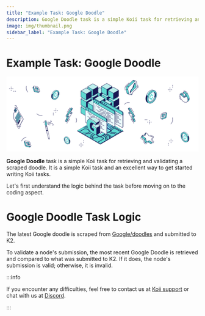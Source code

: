 ```yaml
---
title: "Example Task: Google Doodle"
description: Google Doodle task is a simple Koii task for retrieving and validating a scraped doodle. It is a simple Koii task and an excellent way to get started writing Koii tasks.
image: img/thumbnail.png
sidebar_label: "Example Task: Google Doodle"
---
```


# Example Task: Google Doodle

![banner](../img/Example%20Task_%20Google%20Doodle.svg)

**Google Doodle** task is a simple Koii task for retrieving and validating a scraped doodle. It is a simple Koii task and an excellent way to get started writing Koii tasks.

Let's first understand the logic behind the task before moving on to the coding aspect.

# Google Doodle Task Logic

The latest Google doodle is scraped from [Google/doodles](https://www.google.com/doodles) and submitted to K2.

To validate a node's submission, the most recent Google Doodle is retrieved and compared to what was submitted to K2. If it does, the node's submission is valid; otherwise, it is invalid.

:::info

If you encounter any difficulties, feel free to contact us at [Koii support](https://share.hsforms.com/1Nmy8p6zWSN2J2skJn5EcOQc20dg) or chat with us at [Discord](https://discord.com/invite/koii).

:::
